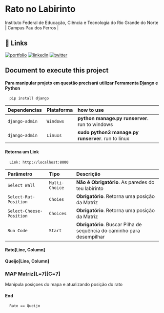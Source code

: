 
# Rato no Labirinto

Instituto Federal de Educação, Ciência e Tecnologia do Rio Grande do Norte | Campus Pau dos Ferros |


## 🔗 Links
[![portfolio](https://img.shields.io/badge/my_portfolio-000?style=for-the-badge&logo=ko-fi&logoColor=white)](https://katherineoelsner.com/)
[![linkedin](https://img.shields.io/badge/linkedin-0A66C2?style=for-the-badge&logo=linkedin&logoColor=white)](https://www.linkedin.com/)
[![twitter](https://img.shields.io/badge/twitter-1DA1F2?style=for-the-badge&logo=twitter&logoColor=white)](https://twitter.com/)


## Document to execute this project

#### Para manipular projeto em questão precisará utilizar Ferramenta Django e Python

```
  pip install django
```

| Dependencias | Plataforma      | how to use                          |
| :---------- | :--------- | :---------------------------------- |
| `django-admin` | `Windows` | **python manage.py runserver**. run to windows |
| `django-admin` | `Linuxs` | **sudo python3 manage.py runserver**. run to linux |

#### Retorna um Link

```
  Link: http://localhost:8000
```

| Parâmetro   | Tipo       | Descrição                                   |
| :---------- | :--------- | :------------------------------------------ |
| `Select Wall`      | `Multi-Choice` | **Não é Obrigatório**. As paredes do teu labirinto |
| `Select-Rat-Position`      | `Choies` | **Obrigatório**. Retorna uma posição da Matriz |
| `Select-Cheese-Position`      | `Choices` | **Obrigatório**. Retorna uma posição da Matriz |
| `Run Code`      | `Start` | **Obrigatório**. Buscar Pilha de sequência do caminho para desempilhar |

#### Rato[Line, Column]
#### Queijo[Line, Column]
### MAP Matriz[L=7][C=7]

Manipula posiçoes do mapa e atualizando posição do rato
#### End

```
  Rato == Queijo
```
